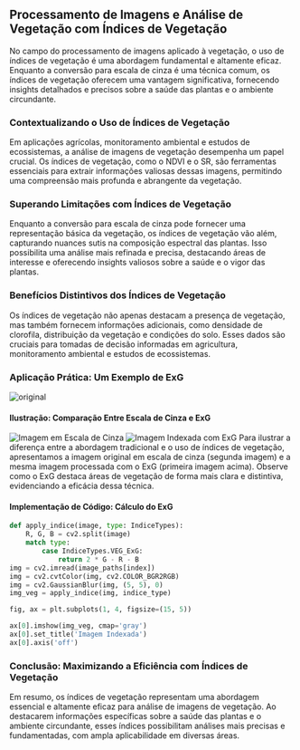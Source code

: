 ## **Processamento de Imagens e Análise de Vegetação com Índices de Vegetação**

No campo do processamento de imagens aplicado à vegetação, o uso de índices de vegetação é uma abordagem fundamental e altamente eficaz. Enquanto a conversão para escala de cinza é uma técnica comum, os índices de vegetação oferecem uma vantagem significativa, fornecendo insights detalhados e precisos sobre a saúde das plantas e o ambiente circundante.

### **Contextualizando o Uso de Índices de Vegetação**

Em aplicações agrícolas, monitoramento ambiental e estudos de ecossistemas, a análise de imagens de vegetação desempenha um papel crucial. Os índices de vegetação, como o NDVI e o SR, são ferramentas essenciais para extrair informações valiosas dessas imagens, permitindo uma compreensão mais profunda e abrangente da vegetação.

### **Superando Limitações com Índices de Vegetação**

Enquanto a conversão para escala de cinza pode fornecer uma representação básica da vegetação, os índices de vegetação vão além, capturando nuances sutis na composição espectral das plantas. Isso possibilita uma análise mais refinada e precisa, destacando áreas de interesse e oferecendo insights valiosos sobre a saúde e o vigor das plantas.

### **Benefícios Distintivos dos Índices de Vegetação**

Os índices de vegetação não apenas destacam a presença de vegetação, mas também fornecem informações adicionais, como densidade de clorofila, distribuição da vegetação e condições do solo. Esses dados são cruciais para tomadas de decisão informadas em agricultura, monitoramento ambiental e estudos de ecossistemas.

### **Aplicação Prática: Um Exemplo de ExG**
![original](https://github.com/fathos82/Vegetation-Index-Computer-Vision/assets/72706252/eaf588fc-2aed-424c-a23c-1ddaec807c93)





#### **Ilustração: Comparação Entre Escala de Cinza e ExG**


![Imagem em Escala de Cinza](https://github.com/fathos82/Vegetation-Index-Computer-Vision/assets/72706252/f10fc10e-468e-48c4-b5e0-884e86e09c5c)
![Imagem Indexada com ExG](https://github.com/fathos82/Vegetation-Index-Computer-Vision/assets/72706252/10f5ad6e-fc98-4678-b287-256e0972a56c)
Para ilustrar a diferença entre a abordagem tradicional e o uso de índices de vegetação, apresentamos a imagem original em escala de cinza (segunda imagem) e a mesma imagem processada com o ExG (primeira imagem acima). Observe como o ExG destaca áreas de vegetação de forma mais clara e distintiva, evidenciando a eficácia dessa técnica.




#### **Implementação de Código: Cálculo do ExG**

```python
def apply_indice(image, type: IndiceTypes):
    R, G, B = cv2.split(image)
    match type:
        case IndiceTypes.VEG_ExG:
            return 2 * G - R - B
img = cv2.imread(image_paths[index])
img = cv2.cvtColor(img, cv2.COLOR_BGR2RGB)
img = cv2.GaussianBlur(img, (5, 5), 0)
img_veg = apply_indice(img, indice_type)

fig, ax = plt.subplots(1, 4, figsize=(15, 5))

ax[0].imshow(img_veg, cmap='gray')
ax[0].set_title('Imagem Indexada')
ax[0].axis('off')
```

### **Conclusão: Maximizando a Eficiência com Índices de Vegetação**

Em resumo, os índices de vegetação representam uma abordagem essencial e altamente eficaz para análise de imagens de vegetação. Ao destacarem informações específicas sobre a saúde das plantas e o ambiente circundante, esses índices possibilitam análises mais precisas e fundamentadas, com ampla aplicabilidade em diversas áreas.
